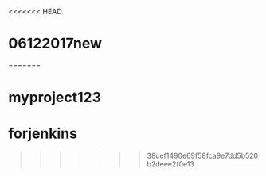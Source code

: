 <<<<<<< HEAD
# 06122017new
=======
# myproject123
# forjenkins
>>>>>>> 38cef1490e69f58fca9e7dd5b520b2deee2f0e13
